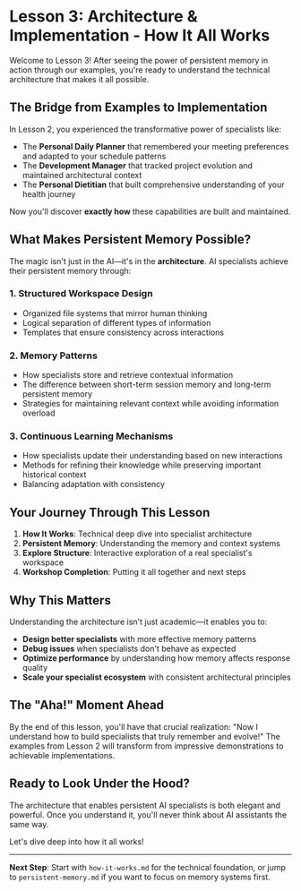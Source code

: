 # Lesson 3: Architecture & Implementation - How It All Works

Welcome to Lesson 3! After seeing the power of persistent memory in action through our examples, you're ready to understand the technical architecture that makes it all possible.

## The Bridge from Examples to Implementation

In Lesson 2, you experienced the transformative power of specialists like:
- The **Personal Daily Planner** that remembered your meeting preferences and adapted to your schedule patterns
- The **Development Manager** that tracked project evolution and maintained architectural context
- The **Personal Dietitian** that built comprehensive understanding of your health journey

Now you'll discover **exactly how** these capabilities are built and maintained.

## What Makes Persistent Memory Possible?

The magic isn't just in the AI—it's in the **architecture**. AI specialists achieve their persistent memory through:

### 1. **Structured Workspace Design**
- Organized file systems that mirror human thinking
- Logical separation of different types of information
- Templates that ensure consistency across interactions

### 2. **Memory Patterns**
- How specialists store and retrieve contextual information
- The difference between short-term session memory and long-term persistent memory
- Strategies for maintaining relevant context while avoiding information overload

### 3. **Continuous Learning Mechanisms**
- How specialists update their understanding based on new interactions
- Methods for refining their knowledge while preserving important historical context
- Balancing adaptation with consistency

## Your Journey Through This Lesson

1. **How It Works**: Technical deep dive into specialist architecture
2. **Persistent Memory**: Understanding the memory and context systems
3. **Explore Structure**: Interactive exploration of a real specialist's workspace
4. **Workshop Completion**: Putting it all together and next steps

## Why This Matters

Understanding the architecture isn't just academic—it enables you to:
- **Design better specialists** with more effective memory patterns
- **Debug issues** when specialists don't behave as expected
- **Optimize performance** by understanding how memory affects response quality
- **Scale your specialist ecosystem** with consistent architectural principles

## The "Aha!" Moment Ahead

By the end of this lesson, you'll have that crucial realization: "Now I understand how to build specialists that truly remember and evolve!" The examples from Lesson 2 will transform from impressive demonstrations to achievable implementations.

## Ready to Look Under the Hood?

The architecture that enables persistent AI specialists is both elegant and powerful. Once you understand it, you'll never think about AI assistants the same way.

Let's dive deep into how it all works!

---

**Next Step**: Start with `how-it-works.md` for the technical foundation, or jump to `persistent-memory.md` if you want to focus on memory systems first.